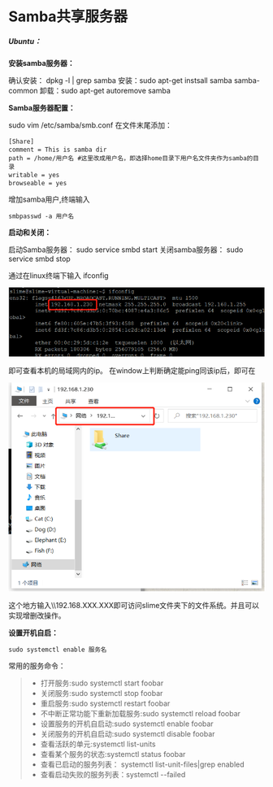 # Samba共享服务器



##### Ubuntu：

**安装samba服务器：**

确认安装： dpkg -l | grep samba
安装：sudo apt-get instsall samba samba-common
卸载：sudo apt-get autoremove samba

**Samba服务器配置：**

sudo vim /etc/samba/smb.conf
在文件末尾添加：

~~~shell
[Share]
comment = This is samba dir
path = /home/用户名 #这里改成用户名，即选择home目录下用户名文件夹作为samba的目录
writable = yes
browseable = yes
~~~

增加samba用户,终端输入

~~~shell
smbpasswd -a 用户名
~~~

**启动和关闭：**

启动Samba服务器： sudo service smbd start
关闭samba服务器：  sudo service smbd stop

 通过在linux终端下输入 ifconfig

![image-20210113002623004](./picture/ip地址.png)

即可查看本机的局域网内的ip。
在window上判断确定能ping同该ip后，即可在

![image-20210113003244820](./picture/打开samba服务器.png)

这个地方输入\\\\192.168.XXX.XXX即可访问slime文件夹下的文件系统。并且可以实现增删改操作。

**设置开机自启：**

~~~shell
sudo systemctl enable 服务名
~~~

常用的服务命令：

>- 打开服务:sudo systemctl start foobar
>- 关闭服务:sudo systemctl stop foobar
>- 重启服务:sudo systemctl restart foobar
>- 不中断正常功能下重新加载服务:sudo systemctl reload foobar
>- 设置服务的开机自启动:sudo systemctl enable foobar
>- 关闭服务的开机自启动:sudo systemctl disable foobar
>- 查看活跃的单元:systemctl list-units
>- 查看某个服务的状态:systemctl status foobar
>- 查看已启动的服务列表： systemctl list-unit-files|grep enabled
>- 查看启动失败的服务列表：systemctl --failed